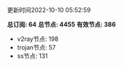 更新时间2022-10-10 05:52:59

**总订阅: 64**
**总节点: 4455**
**有效节点: 386**
- v2ray节点: 198
- trojan节点: 57
- ss节点: 131
